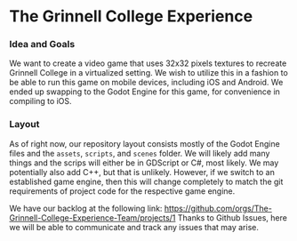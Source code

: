 # The Grinnell College Experience

### Idea and Goals
We want to create a video game that uses 32x32 pixels textures to recreate Grinnell College in a virtualized setting. We wish to utilize this in a fashion to be able to run this game on mobile devices, including iOS and Android. We ended up swapping to the Godot Engine for this game, for convenience in compiling to iOS.

### Layout
As of right now, our repository layout consists mostly of the Godot Engine files and the `assets`, `scripts`, and `scenes` folder. We will likely add many things and the scrips will either be in GDScript or C#, most likely. We may potentially also add C++, but that is unlikely. However, if we switch to an established game engine, then this will change completely to match the git requirements of project code for the respective game engine.

We have our backlog at the following link: https://github.com/orgs/The-Grinnell-College-Experience-Team/projects/1
Thanks to Github Issues, here we will be able to communicate and track any issues that may arise.


